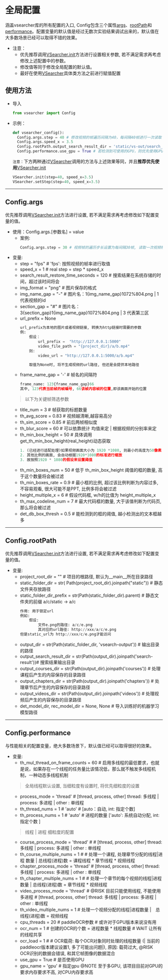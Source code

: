 # 全局配置
涵盖vsearcher库的所有配置的入口, Config包含三个属性[args](#config-args)、[rootPath](#config-rootpath)和[performance](#config-performance)。配置变量的默认值是经过无数次实验结果调试出来的，默认值在大多数场景已经可以取得不错的效果。


* 注意：
    * 优先推荐调用[VSearcher.init](../api/#init)方法进行设置相关参数, 若不满足需求再考虑修改上述配置中的参数。
    * 修改值等同于修改全局配置的默认值。
    * 最好在使用[VSearcher](../api/)具体类方法之前进行赋值配置
## 使用方法
* 导入
  ```py
  from vsearcher import Config
  ```
* 示例：
  ```py
  def vsearcher_config():
    Config.args.step = 40 # 修改视频的帧遍历间隔为40，每间隔40帧进行一次读取
    Config.args.speed_x = 3.5
    Config.rootPath.output_search_result_dir = 'static/vs-out/search_result' # 搜索结果输出目录
    Config.performance.use_gpu = True # 若检测到可使用的GPU，则优先使用GPU加速
  ```
  `注意：`下方两种通过[VSearcher](../api/)调用的方法与上述效果等同，并且**推荐优先使用**[VSearcher.init](../api/#init)
  ```py
  VSearcher.init(step=40, speed_x=3.5)
  VSearcher.setStep(step=40, speed_x=3.5)
  ```
---
## Config.args
优先推荐调用[VSearcher.init](../api/#init)方法进行设置, 若不满足需求再考虑修改如下配置变量的值。
* 使用：Config.args.[参数名] = value
    * 案例:
        ```py
        Config.args.step = 30 # 视频帧的遍历步长设置为每间隔30帧, 读取一次视频帧
        ```
* 变量: 
    * step = "fps" # 'fps': 按照视频的帧率进行取值
    * speed_x = 1 # real step = step * speed_x
    * search_result_restore_time_seconds = 120  # 搜索结果在系统存储的时间，超过该时间将会
    * img_format = "png"  # 图片保存的格式
    * img_name_gap = "-"  # 图片名：1{img_name_gap}1072%804.png | 1代表视频的id
    * section_gap = "#"  # 图片名：3{section_gap}1{img_name_gap}1072%804.png  | 3 代表第三区
    * url_prefix = None
        ```py
        url_prefix为本地的图片或者视频链接, 转换为http链接时需要的参数
        例: 
            假设：
                url_prefix =  "http://127.0.0.1:5000"
                video_file_path = "{project_dir}/a/b.mp4"
            则:
                video_url = "http://127.0.0.1:5000/a/b.mp4"

            取值为None时, 将不生成视频的url路径, 但还是会提供本地路径
        ```
    * frame_name_gap = '-' # 帧名的间隔符
        ```py
        frame_name: 123{frame_name_gap}66
        其中, 123代表当前帧的帧编号, 66该帧内容帧的位置,即该画面开始的位置
        ```
    > 以下为关键帧筛选参数
    * title_num = 3  # 帧获取的标题数量
    * th_avg_score = 0.83  # 视频越清晰,越容易高分
    * th_sim_score = 0.85  # 前后两帧相似度 
    * th_blur_score = 60  # 可以依靠统计 均值来定 | 根据视频的分别率来定
    * th_min_box_height = 50  # 具体调用 get_th_min_box_height(real_height)动态获取
        ```py
        1. (已经进行适配处理)如果视频画面大小为 1920 *1080, 则最小的高度为50像素
        2. 其他比例的画面, 会自动根据1920*1080的标准进行缩放
        3. 故按照1920 * 1080的假设来设置阈值
        ```
    * th_min_boxes_num = 50  # 低于 th_min_box_height 阈值的框的数量, 高于这个数量将会被过滤
    * th_min_boxes_rate = 0.9  # 最小框的比例, 超过该比例判断为内容过多, 不容易观看, 很大可能不是PPT, 比例多将会被过滤
    * height_multiple_x = 6  # 假设代码框, w/h的比值为 height_multiple_x
    * th_max_codeline_num = 7  # 最大代码框的数量, 大于该值判断为代码页, 那么将会被过滤
    * det_db_box_thresh = 0.5  # 能检测到的框的阈值, 越小检测出的文本框越多

---
## Config.rootPath
优先推荐调用[VSearcher.init](../api/#init)方法进行设置, 若不满足需求再考虑修改如下配置变量的值。
* 变量:
    * project_root_dir = "" # 项目的根路径, 默认为__main__所在目录路径
    * static_folder_dir = str(
        Path(project_root_dir).joinpath("static"))  # 静态文件夹存放路径
    * static_folder_dir_prefix = str(Path(static_folder_dir).parent) # 静态文件夹的前缀 a/c/static -> a/c
        ```py
        作用: 用于锁定url 
        例如: 
            假设:
                文件e.png的路径: a/c/e.png 
                其对应的url路径: http://xxx/a/c/e.png 
        但是static_url为 http://xxx/c/e.png才能访问
        ```
    * output_dir = str(Path(static_folder_dir, 'vsearch-output')) # 输出目录的路径
    * output_search_result_dir = str(Path(output_dir).joinpath('search-result'))# 搜索结果输出目录
    * output_courses_dir = str(Path(output_dir).joinpath('courses')) # 处理课程后产生的内容保存的目录路径
    * output_chapters_dir = str(Path(output_dir).joinpath('chapters')) # 处理章节后产生的内容保存的目录路径
    * output_videos_dir = str(Path(output_dir).joinpath('videos')) # 处理视频后产生的内容保存的目录路径
    * det_model_dir, rec_model_dir = None, None  # 导入训练好的机器学习模型路径
---
## Config.performance
与性能相关的配置变量，绝大多数场景下，默认值已经可以取得很好的效果。
* 变量:
    * th_mul_thread_on_frame_counts = 60  # 启用多线程的最低要求，也就是说，如果存在一个线程的任务量比该情况低，那么就不触发多线程机制，一种动态多线程机制
    > 全局线程默认设置, 当细粒度有设置时, 将优先细粒度的设置
    * process_mode = 'thread'  # [thread, process, other] thread: 多线程 |  process: 多进程 | other : 单线程
    * th_thread_nums = 1  # 'auto' # [auto：自动, int: 指定个数]
    * th_process_nums = 1  # 'auto' # 进程的数量 ['auto': 系统自动分配, int: 指定个数 ]
    > 线程 | 进程 细粒度的配置
    * course_process_mode = 'thread' # # [thread, process, other] thread: 多线程 |  process: 多进程 | other : 单线程
    * th_course_multiple_nums = 1 # # 处理一个课程, 处理章节分配的线程|进程 数量 | 总线程(进程)数 = 课程线程 * 章节线程 * 视频线程
    * chapter_process_mode = 'thread' # [thread, process, other] thread: 多线程 |  process: 多进程 | other : 单线程
    * th_chapter_multiple_nums = 1 # # 处理一个章节的每个视频的线程|进程 数量 | 总线程(进程)数 = 章节线程 * 视频线程
    * video_process_mode = 'thread'  # @RISK 目前只能使用线程, 不能使用多进程 # [thread, process, other] thread: 多线程 |  process: 多进程 | other : 单线程
    * th_video_multiple_nums = 1  # 处理一个视频分配的线程|进程数量 |　总线程(进程)数 = 视频线程
    * cpu_threads = 20  # paddleOCR参数  # 或许对于GPU版本来说没有用
    * ocr_num = 1  # 创建的OCR的个数 = 进程数量 * 线程数量 # WAIT 让所有的线程共享
    * ocr_load = 1 # # OCR载荷: 每个OCR对象同时处理的线程数量 (| 当前的paddleocr版本建议设置1, 多了可能出问题|), 原因: 载荷过大, @RISK OCR识别的数据会错误, 和其它帧图像的数据混合
    * use_gpu = True  # 是否使用GPU
    * gpu_name = 'gpu'  # 指定gpu  @NOTE 至于多GPU, 该项目目前对GPU的要求内存要求不高, 对CPU内存要求高






